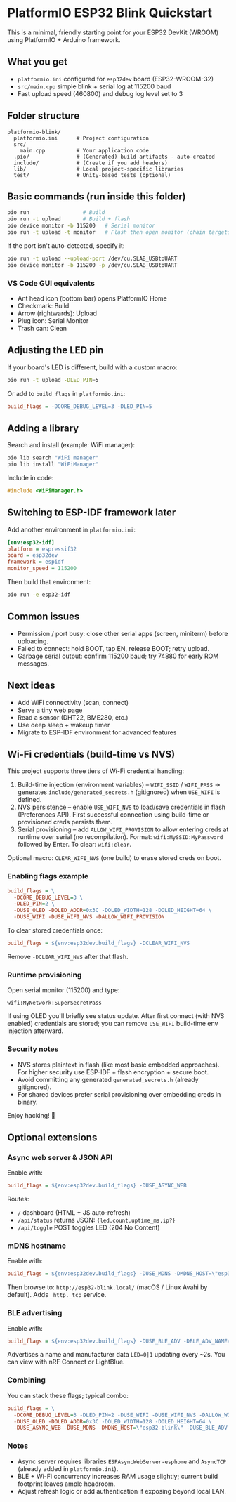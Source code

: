 # PlatformIO ESP32 Blink Quickstart

This is a minimal, friendly starting point for your ESP32 DevKit (WROOM) using PlatformIO + Arduino framework.

## What you get

- `platformio.ini` configured for `esp32dev` board (ESP32-WROOM-32)
- `src/main.cpp` simple blink + serial log at 115200 baud
- Fast upload speed (460800) and debug log level set to 3

## Folder structure

```text
platformio-blink/
  platformio.ini      # Project configuration
  src/
    main.cpp          # Your application code
  .pio/               # (Generated) build artifacts - auto-created
  include/            # (Create if you add headers)
  lib/                # Local project-specific libraries
  test/               # Unity-based tests (optional)
```

## Basic commands (run inside this folder)

```bash
pio run                 # Build
pio run -t upload       # Build + flash
pio device monitor -b 115200   # Serial monitor
pio run -t upload -t monitor   # Flash then open monitor (chain targets)
```

If the port isn't auto-detected, specify it:

```bash
pio run -t upload --upload-port /dev/cu.SLAB_USBtoUART
pio device monitor -b 115200 -p /dev/cu.SLAB_USBtoUART
```

### VS Code GUI equivalents

- Ant head icon (bottom bar) opens PlatformIO Home
- Checkmark: Build
- Arrow (rightwards): Upload
- Plug icon: Serial Monitor
- Trash can: Clean

## Adjusting the LED pin

If your board's LED is different, build with a custom macro:

```bash
pio run -t upload -DLED_PIN=5
```

Or add to `build_flags` in `platformio.ini`:

```ini
build_flags = -DCORE_DEBUG_LEVEL=3 -DLED_PIN=5
```

## Adding a library

Search and install (example: WiFi manager):

```bash
pio lib search "WiFi manager"
pio lib install "WiFiManager"
```

Include in code:

```cpp
#include <WiFiManager.h>
```

## Switching to ESP-IDF framework later

Add another environment in `platformio.ini`:

```ini
[env:esp32-idf]
platform = espressif32
board = esp32dev
framework = espidf
monitor_speed = 115200
```

Then build that environment:

```bash
pio run -e esp32-idf
```

## Common issues

- Permission / port busy: close other serial apps (screen, miniterm) before uploading.
- Failed to connect: hold BOOT, tap EN, release BOOT; retry upload.
- Garbage serial output: confirm 115200 baud; try 74880 for early ROM messages.

## Next ideas

- Add WiFi connectivity (scan, connect)
- Serve a tiny web page
- Read a sensor (DHT22, BME280, etc.)
- Use deep sleep + wakeup timer
- Migrate to ESP-IDF environment for advanced features

## Wi-Fi credentials (build-time vs NVS)

This project supports three tiers of Wi-Fi credential handling:

1. Build-time injection (environment variables) – `WIFI_SSID` / `WIFI_PASS` -> generates `include/generated_secrets.h` (gitignored) when `USE_WIFI` is defined.
2. NVS persistence – enable `USE_WIFI_NVS` to load/save credentials in flash (Preferences API). First successful connection using build-time or provisioned creds persists them.
3. Serial provisioning – add `ALLOW_WIFI_PROVISION` to allow entering creds at runtime over serial (no recompilation). Format: `wifi:MySSID:MyPassword` followed by Enter. To clear: `wifi:clear`.

Optional macro: `CLEAR_WIFI_NVS` (one build) to erase stored creds on boot.

### Enabling flags example

```ini
build_flags = \
  -DCORE_DEBUG_LEVEL=3 \
  -DLED_PIN=2 \
  -DUSE_OLED -DOLED_ADDR=0x3C -DOLED_WIDTH=128 -DOLED_HEIGHT=64 \
  -DUSE_WIFI -DUSE_WIFI_NVS -DALLOW_WIFI_PROVISION
```

To clear stored credentials once:

```ini
build_flags = ${env:esp32dev.build_flags} -DCLEAR_WIFI_NVS
```
Remove `-DCLEAR_WIFI_NVS` after that flash.

### Runtime provisioning

Open serial monitor (115200) and type:

```text
wifi:MyNetwork:SuperSecretPass
```
If using OLED you'll briefly see status update. After first connect (with NVS enabled) credentials are stored; you can remove `USE_WIFI` build-time env injection afterward.

### Security notes

- NVS stores plaintext in flash (like most basic embedded approaches). For higher security use ESP-IDF + flash encryption + secure boot.
- Avoid committing any generated `generated_secrets.h` (already gitignored).
- For shared devices prefer serial provisioning over embedding creds in binary.

Enjoy hacking! 🚀

## Optional extensions

### Async web server & JSON API

Enable with:

```ini
build_flags = ${env:esp32dev.build_flags} -DUSE_ASYNC_WEB
```

Routes:

- `/` dashboard (HTML + JS auto-refresh)
- `/api/status` returns JSON: `{led,count,uptime_ms,ip?}`
- `/api/toggle` POST toggles LED (204 No Content)

### mDNS hostname

Enable with:

```ini
build_flags = ${env:esp32dev.build_flags} -DUSE_MDNS -DMDNS_HOST=\"esp32-blink\"
```

Then browse to: `http://esp32-blink.local/` (macOS / Linux Avahi by default). Adds `_http._tcp` service.

### BLE advertising

Enable with:

```ini
build_flags = ${env:esp32dev.build_flags} -DUSE_BLE_ADV -DBLE_ADV_NAME=\"ESP32Blink\"
```

Advertises a name and manufacturer data `LED=0|1` updating every ~2s. You can view with nRF Connect or LightBlue.

### Combining

You can stack these flags; typical combo:

```ini
build_flags = \
  -DCORE_DEBUG_LEVEL=3 -DLED_PIN=2 -DUSE_WIFI -DUSE_WIFI_NVS -DALLOW_WIFI_PROVISION \
  -DUSE_OLED -DOLED_ADDR=0x3C -DOLED_WIDTH=128 -DOLED_HEIGHT=64 \
  -DUSE_ASYNC_WEB -DUSE_MDNS -DMDNS_HOST=\"esp32-blink\" -DUSE_BLE_ADV -DBLE_ADV_NAME=\"ESP32Blink\"
```

### Notes

- Async server requires libraries `ESPAsyncWebServer-esphome` and `AsyncTCP` (already added in `platformio.ini`).
- BLE + Wi-Fi concurrency increases RAM usage slightly; current build footprint leaves ample headroom.
- Adjust refresh logic or add authentication if exposing beyond local LAN.
